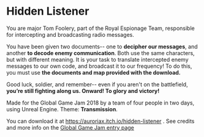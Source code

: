 # Hidden Listener



You are major Tom Foolery, part of the Royal Espionage Team, responsible for intercepting and broadcasting radio messages.  

You have been given two documents-- one to **decipher our messages**, and another **to decode enemy communication**. Both use the same characters, but with different meaning.  It is your task to translate intercepted enemy messages to our own code, and broadcast it to our frequency! To do this, you must use **the documents and map provided with the download.**  

Good luck, soldier, and remember-- even if you aren't on the battlefield, **you’re still fighting along us. Onward! To glory and victory!**

Made for the Global Game Jam 2018 by a team of four people in two days, using Unreal Engine. Theme: **Transmission**.

You can download it at https://auroriax.itch.io/hidden-listener . See credits and more info on the [Global Game Jam entry page](https://globalgamejam.org/2018/games/hidden-listener)
